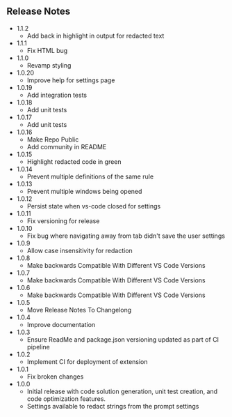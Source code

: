 ## Release Notes
- 1.1.2
    - Add back in highlight in output for redacted text
- 1.1.1
    - Fix HTML bug
- 1.1.0
    - Revamp styling
- 1.0.20
    - Improve help for settings page
- 1.0.19
    - Add integration tests
- 1.0.18
    - Add unit tests
- 1.0.17
    - Add unit tests
- 1.0.16
    - Make Repo Public
    - Add community in README
- 1.0.15
    - Highlight redacted code in green
- 1.0.14
    - Prevent multiple definitions of the same rule
- 1.0.13
    - Prevent multiple windows being opened
- 1.0.12
    - Persist state when vs-code closed for settings
- 1.0.11
    - Fix versioning for release
- 1.0.10
    - Fix bug where navigating away from tab didn't save the user settings
- 1.0.9
    - Allow case insensitivity for redaction 
- 1.0.8
    - Make backwards Compatible With Different VS Code Versions
- 1.0.7
    - Make backwards Compatible With Different VS Code Versions
- 1.0.6
    - Make backwards Compatible With Different VS Code Versions
- 1.0.5
    - Move Release Notes To Changelong
- 1.0.4
    - Improve documentation
- 1.0.3
    - Ensure ReadMe and package.json versioning updated as part of CI pipeline
- 1.0.2
    - Implement CI for deployment of extension
- 1.0.1
    - Fix broken changes
- 1.0.0
    - Initial release with code solution generation, unit test creation, and code optimization features.
    - Settings available to redact strings from the prompt settings
